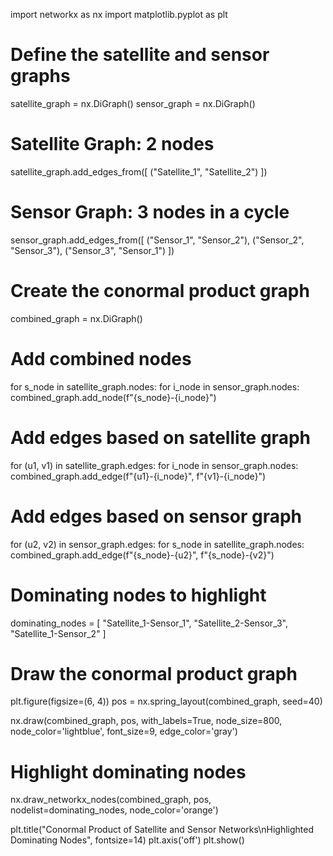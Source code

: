 import networkx as nx
import matplotlib.pyplot as plt

# Define the satellite and sensor graphs
satellite_graph = nx.DiGraph()
sensor_graph = nx.DiGraph()

# Satellite Graph: 2 nodes
satellite_graph.add_edges_from([
    ("Satellite_1", "Satellite_2")
])

# Sensor Graph: 3 nodes in a cycle
sensor_graph.add_edges_from([
    ("Sensor_1", "Sensor_2"),
    ("Sensor_2", "Sensor_3"),
    ("Sensor_3", "Sensor_1")
])

# Create the conormal product graph
combined_graph = nx.DiGraph()

# Add combined nodes
for s_node in satellite_graph.nodes:
    for i_node in sensor_graph.nodes:
        combined_graph.add_node(f"{s_node}-{i_node}")

# Add edges based on satellite graph
for (u1, v1) in satellite_graph.edges:
    for i_node in sensor_graph.nodes:
        combined_graph.add_edge(f"{u1}-{i_node}", f"{v1}-{i_node}")

# Add edges based on sensor graph
for (u2, v2) in sensor_graph.edges:
    for s_node in satellite_graph.nodes:
        combined_graph.add_edge(f"{s_node}-{u2}", f"{s_node}-{v2}")

# Dominating nodes to highlight
dominating_nodes = [
    "Satellite_1-Sensor_1",
    "Satellite_2-Sensor_3",
    "Satellite_1-Sensor_2"
]

# Draw the conormal product graph
plt.figure(figsize=(6, 4))
pos = nx.spring_layout(combined_graph, seed=40)

nx.draw(combined_graph, pos, with_labels=True, node_size=800,
        node_color='lightblue', font_size=9, edge_color='gray')

# Highlight dominating nodes
nx.draw_networkx_nodes(combined_graph, pos,
                       nodelist=dominating_nodes, node_color='orange')

plt.title("Conormal Product of Satellite and Sensor Networks\nHighlighted Dominating Nodes", fontsize=14)
plt.axis('off')
plt.show()

